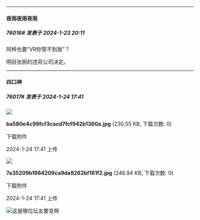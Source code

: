 
*****

####  夜雨夜雨夜雨  
##### 76016#       发表于 2024-1-23 20:11

阿梓也要“VR你管不到我”？

明目张胆的违背公司决定。


*****

####  四口神  
##### 76017#       发表于 2024-1-24 17:41

<img src="https://img.saraba1st.com/forum/202401/24/174108qvknvysk94nzpiki.jpg" referrerpolicy="no-referrer">

<strong>ba580e4c99fcf3cacd7fcf942b1360a.jpg</strong> (230.55 KB, 下载次数: 0)

下载附件

2024-1-24 17:41 上传

<img src="https://img.saraba1st.com/forum/202401/24/174121ukzunqnlf8vqkvuq.jpg" referrerpolicy="no-referrer">

<strong>7a35209b1984209ca9da9262bf161f2.jpg</strong> (246.94 KB, 下载次数: 0)

下载附件

2024-1-24 17:41 上传

<img src="https://static.saraba1st.com/image/smiley/face2017/068.png" referrerpolicy="no-referrer">这是哪位坛友要变啊


